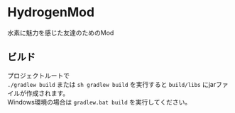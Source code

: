 # HydrogenMod
水素に魅力を感じた友達のためのMod

## ビルド
プロジェクトルートで<br>
`./gradlew build` または `sh gradlew build` を実行すると `build/libs` にjarファイルが作成されます。<br>
Windows環境の場合は `gradlew.bat build` を実行してください。
